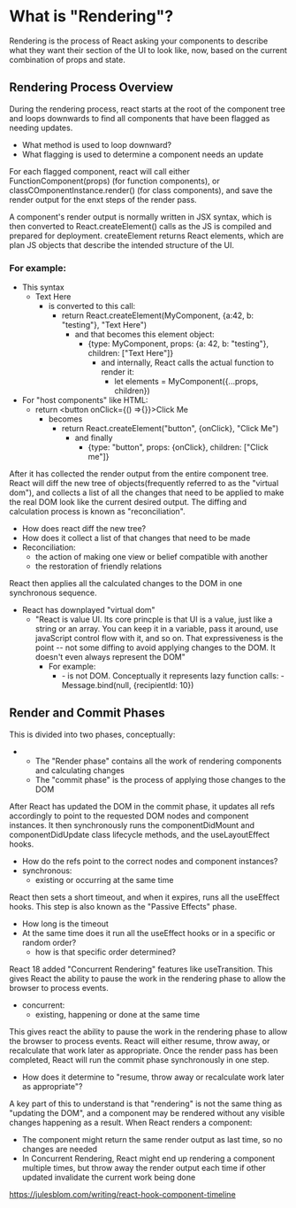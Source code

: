 # What is "Rendering"?

Rendering is the process of React asking your components to describe what they want their section of the UI to look like, now, based on the current combination of props and state.

## Rendering Process Overview

During the rendering process, react starts at the root of the component tree and loops downwards to find all components that have been flagged as needing updates.

- What method is used to loop downward?
- What flagging is used to determine a component needs an update

For each flagged component, react will call either FunctionComponent(props) (for function components), or classCOmponentInstance.render() (for class components), and save the render output for the enxt steps of the render pass.

A component's render output is normally written in JSX syntax, which is then converted to React.createElement() calls as the JS is compiled and prepared for deployment.
createElement returns React elements, which are plan JS objects that describe the intended structure of the UI.

### For example:

- This syntax
  - <MyComponent a={42} b="testing">Text Here</MyComponent>
    - is converted to this call:
      - return React.createElement(MyComponent, {a:42, b: "testing"}, "Text Here")
        - and that becomes this element object:
          - {type: MyComponent, props: {a: 42, b: "testing"}, children: ["Text Here"]}
            - and internally, React calls the actual function to render it:
              - let elements = MyComponent({...props, children})
- For "host components" like HTML:
  - return <button onClick={() =>{}}>Click Me</button>
    - becomes
      - return React.createElement("button", {onClick}, "Click Me")
        - and finally
          - {type: "button", props: {onClick}, children: ["Click me"]}

After it has collected the render output from the entire component tree. React will diff the new tree of objects(frequently referred to as the "virtual dom"), and collects a list of all the changes that need to be applied to make the real DOM look like the current desired output. The diffing and calculation process is known as "reconciliation".

- How does react diff the new tree?
- How does it collect a list of that changes that need to be made
- Reconciliation:
  - the action of making one view or belief compatible with another
  - the restoration of friendly relations

React then applies all the calculated changes to the DOM in one synchronous sequence.

- React has downplayed "virtual dom"
  - "React is value UI. Its core princple is that UI is a value, just like a string or an array. You can keep it in a variable, pass it around, use javaScript control flow with it, and so on. That expressiveness is the point -- not some diffing to avoid applying changes to the DOM. It doesn't even always represent the DOM"
    - For example:
      - <Message recipientId={10} />
          - is not DOM. Conceptually it represents lazy function calls:
              - Message.bind(null, {recipientId: 10})

## Render and Commit Phases

This is divided into two phases, conceptually:

- - The "Render phase" contains all the work of rendering components and calculating changes
  - The "commit phase" is the process of applying those changes to the DOM

After React has updated the DOM in the commit phase, it updates all refs accordingly to point to the requested DOM nodes and component instances. It then synchronously runs the componentDidMount and componentDidUpdate class lifecycle methods, and the useLayoutEffect hooks.

- How do the refs point to the correct nodes and component instances?
- synchronous:
  - existing or occurring at the same time

React then sets a short timeout, and when it expires, runs all the useEffect hooks. This step is also known as the "Passive Effects" phase.

- How long is the timeout
- At the same time does it run all the useEffect hooks or in a specific or random order?
  - how is that specific order determined?

React 18 added "Concurrent Rendering" features like useTransition. This gives React the ability to pause the work in the rendering phase to allow the browser to process events.

- concurrent:
  - existing, happening or done at the same time

This gives react the ability to pause the work in the rendering phase to allow the browser to process events. React will either resume, throw away, or recalculate that work later as appropriate. Once the render pass has been completed, React will run the commit phase synchronously in one step.

- How does it determine to "resume, throw away or recalculate work later as appropriate"?

A key part of this to understand is that "rendering" is not the same thing as "updating the DOM", and a component may be rendered without any visible changes happening as a result. When React renders a component:

- The component might return the same render output as last time, so no changes are needed
- In Concurrent Rendering, React might end up rendering a component multiple times, but throw away the render output each time if other updated invalidate the current work being done

https://julesblom.com/writing/react-hook-component-timeline
